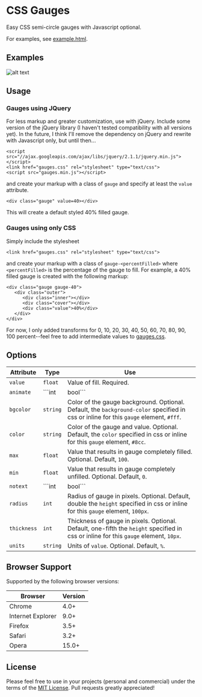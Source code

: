 # CSS Gauges #

Easy CSS semi-circle gauges with Javascript optional.

For examples, see [example.html](example.html).


## Examples ##

![alt text](https://withaspark/misc/cssgauges_ss.png "Screenshot")

## Usage ##

### Gauges using JQuery ###

For less markup and greater customization, use with jQuery. Include some version of the jQuery library (I haven't tested compatibility with all versions yet). In the future, I think I'll remove the dependency on jQuery and rewrite with Javascript only, but until then...

```
<script src="//ajax.googleapis.com/ajax/libs/jquery/2.1.1/jquery.min.js"></script>
<link href="gauges.css" rel="stylesheet" type="text/css">
<script src="gauges.min.js"></script>
```

and create your markup with a class of ```gauge``` and specify at least the ```value``` attribute.

```
<div class="gauge" value=40></div>
```

This will create a default styled 40% filled gauge.

### Gauges using only CSS ###

Simply include the stylesheet

```
<link href="gauges.css" rel="stylesheet" type="text/css">
```

and create your markup with a class of ```gauge-<percentFilled>``` where ```<percentFilled>``` is the percentage of the gauge to fill. For example, a 40% filled gauge is created with the following markup:

```
<div class="gauge gauge-40">
   <div class="outer">
      <div class="inner"></div>
      <div class="cover"></div>
      <div class="value">40%</div>
   </div>
</div>
```

For now, I only added transforms for 0, 10, 20, 30, 40, 50, 60, 70, 80, 90, 100 percent--feel free to add intermediate values to [gauges.css](gauges.css).

## Options ##

Attribute|Type|Use
---------|----|---
```value```|```float```|Value of fill. Required.
```animate```|```int|bool```|Whether the gauge should be animated and "dial up" to position. Accepts ```true```, ```false```, ```1```, ```0```. Optional. Default, ```0``` no animation.
```bgcolor```|```string```|Color of the gauge background. Optional. Default, the ```background-color``` specified in css or inline for this ```gauge``` element, ```#fff```.
```color```|```string```|Color of the gauge and value. Optional. Default, the ```color``` specified in css or inline for this ```gauge``` element, ```#8cc```.
```max```|```float```|Value that results in gauge completely filled. Optional. Default, ```100```.
```min```|```float```|Value that results in gauge completely unfilled. Optional. Default, ```0```.
```notext```|```int|bool```|Whether the value should be hidden within the gauge. Accepts ```true```, ```false```, ```1```, ```0```. Optional. Default, ```0``` not hidden/value is displayed.
```radius```|```int```|Radius of gauge in pixels. Optional. Default, double the ```height``` specified in css or inline for this ```gauge``` element, ```100px```.
```thickness```|```int```|Thickness of gauge in pixels. Optional. Default, one-fifth the ```height``` specified in css or inline for this ```gauge``` element, ```10px```.
```units```|```string```|Units of ```value```. Optional. Default, ```%```.

## Browser Support ##

Supported by the following browser versions:

Browser|Version
-------|-------
Chrome|4.0+
Internet Explorer|9.0+
Firefox|3.5+
Safari|3.2+
Opera|15.0+

## License ##

Please feel free to use in your projects (personal and commercial) under the terms of the [MIT License](LICENSE). Pull requests greatly appreciated!
